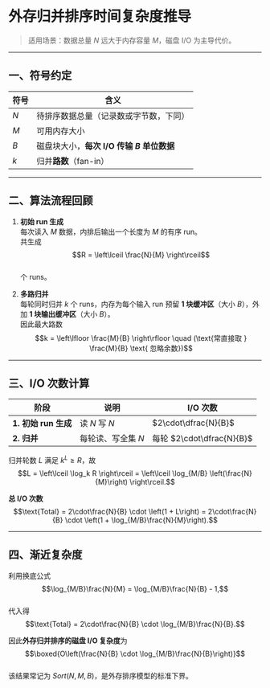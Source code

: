 # 外存归并排序时间复杂度推导

> 适用场景：数据总量 $N$ 远大于内存容量 $M$，磁盘 I/O 为主导代价。

---

## 一、符号约定

| 符号 | 含义 |
|---|---|
| $N$ | 待排序数据总量（记录数或字节数，下同） |
| $M$ | 可用内存大小 |
| $B$ | 磁盘块大小，**每次 I/O 传输 $B$ 单位数据** |
| $k$ | 归并**路数**（fan-in） |

---

## 二、算法流程回顾

1. **初始 run 生成**  
   每次读入 $M$ 数据，内排后输出一个长度为 $M$ 的有序 run。  
   共生成  
   $$R = \left\lceil \frac{N}{M} \right\rceil$$  
   个 runs。

2. **多路归并**  
   每轮同时归并 $k$ 个 runs，内存为每个输入 run 预留 **1 块缓冲区**（大小 $B$），外加 **1 块输出缓冲区**（大小 $B$）。  
   因此最大路数  
   $$k = \left\lfloor \frac{M}{B} \right\rfloor \quad (\text{常直接取 } \frac{M}{B} \text{ 忽略余数})$$

---

## 三、I/O 次数计算

| 阶段 | 说明 | I/O 次数 |
|---|---|---|
| **1. 初始 run 生成** | 读 $N$ 写 $N$ | $2\cdot\dfrac{N}{B}$ |
| **2. 归并** | 每轮读、写全集 $N$ | 每轮 $2\cdot\dfrac{N}{B}$ |

归并轮数 $L$ 满足 $k^L \ge R$，故  
$$L = \left\lceil \log_k R \right\rceil  
     = \left\lceil \log_{M/B} \left(\frac{N}{M}\right) \right\rceil.$$

**总 I/O 次数**  
$$\text{Total} = 2\cdot\frac{N}{B} \cdot \left(1 + L\right)  
                = 2\cdot\frac{N}{B} \cdot \left(1 + \log_{M/B}\frac{N}{M}\right).$$

---

## 四、渐近复杂度

利用换底公式  
$$\log_{M/B}\frac{N}{M} = \log_{M/B}\frac{N}{B} - 1,$$  
代入得  
$$\text{Total} = 2\cdot\frac{N}{B} \cdot \log_{M/B}\frac{N}{B}.$$

因此**外存归并排序的磁盘 I/O 复杂度**为  
$$\boxed{O\left(\frac{N}{B} \cdot \log_{M/B}\frac{N}{B}\right)}$$  
该结果常记为 *Sort*$(N,M,B)$，是外存排序模型的标准下界。